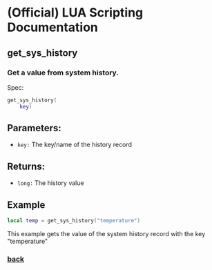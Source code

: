
# (Official) LUA Scripting Documentation

## get_sys_history

### Get a value from system history.

Spec:
```lua
get_sys_history(
	key)
```
## Parameters:
- `key:` The key/name of the history record
## Returns:
- `long:` The history value
## Example
```lua
local temp = get_sys_history("temperature")
```
This example gets the value of the system history record with the key "temperature"
### [back](../history)
